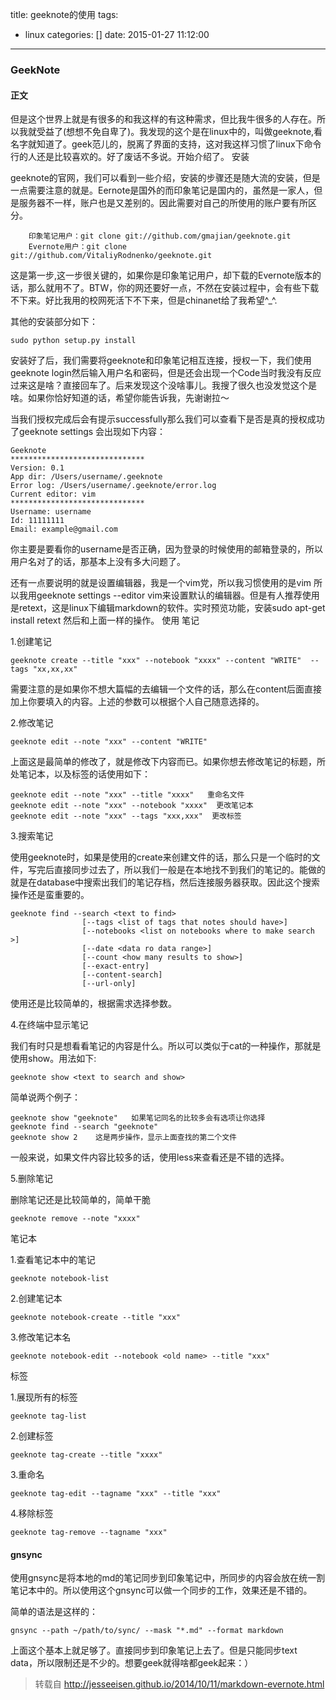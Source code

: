 title: geeknote的使用
tags:
  - linux
categories: []
date: 2015-01-27 11:12:00
---
### GeekNote

#### 正文

但是这个世界上就是有很多的和我这样的有这种需求，但比我牛很多的人存在。所以我就受益了(想想不免自卑了)。我发现的这个是在linux中的，叫做geeknote,看名字就知道了。geek范儿的，脱离了界面的支持，这对我这样习惯了linux下命令行的人还是比较喜欢的。好了废话不多说。开始介绍了。
安装

geeknote的官网，我们可以看到一些介绍，安装的步骤还是随大流的安装，但是一点需要注意的就是。Eernote是国外的而印象笔记是国内的，虽然是一家人，但是服务器不一样，账户也是又差别的。因此需要对自己的所使用的账户要有所区分。
```
    印象笔记用户：git clone git://github.com/gmajian/geeknote.git
    Evernote用户：git clone git://github.com/VitaliyRodnenko/geeknote.git
```
这是第一步,这一步很关键的，如果你是印象笔记用户，却下载的Evernote版本的话，那么就用不了。BTW，你的网还要好一点，不然在安装过程中，会有些下载不下来。好比我用的校网死活下不下来，但是chinanet给了我希望^_^.
<!--more-->
其他的安装部分如下：

```
sudo python setup.py install
```
安装好了后，我们需要将geeknote和印象笔记相互连接，授权一下，我们使用geeknote login然后输入用户名和密码，但是还会出现一个Code当时我没有反应过来这是啥？直接回车了。后来发现这个没啥事儿。我搜了很久也没发觉这个是啥。如果你恰好知道的话，希望你能告诉我，先谢谢拉～

当我们授权完成后会有提示successfully那么我们可以查看下是否是真的授权成功了geeknote settings 会出现如下内容：

```
Geeknote
******************************
Version: 0.1
App dir: /Users/username/.geeknote
Error log: /Users/username/.geeknote/error.log
Current editor: vim
******************************
Username: username
Id: 11111111
Email: example@gmail.com
```
你主要是要看你的username是否正确，因为登录的时候使用的邮箱登录的，所以用户名对了的话，那基本上没有多大问题了。

还有一点要说明的就是设置编辑器，我是一个vim党，所以我习惯使用的是vim 所以我用geeknote settings --editor vim来设置默认的编辑器。但是有人推荐使用是retext，这是linux下编辑markdown的软件。实时预览功能，安装sudo apt-get install retext 然后和上面一样的操作。
使用
笔记

1.创建笔记
```
geeknote create --title "xxx" --notebook "xxxx" --content "WRITE"  --tags "xx,xx,xx"
```
需要注意的是如果你不想大篇幅的去编辑一个文件的话，那么在content后面直接加上你要填入的内容。上述的参数可以根据个人自己随意选择的。

2.修改笔记
```
geeknote edit --note "xxx" --content "WRITE"
```
上面这是最简单的修改了，就是修改下内容而已。如果你想去修改笔记的标题，所处笔记本，以及标签的话使用如下：
```
geeknote edit --note "xxx" --title "xxxx"   重命名文件
geeknote edit --note "xxx" --notebook "xxxx"  更改笔记本
geeknote edit --note "xxx" --tags "xxx,xxx"  更改标签
```
3.搜索笔记

使用geeknote时，如果是使用的create来创建文件的话，那么只是一个临时的文件，写完后直接同步过去了，所以我们一般是在本地找不到我们的笔记的。能做的就是在database中搜索出我们的笔记存档，然后连接服务器获取。因此这个搜索操作还是蛮重要的。
```
geeknote find --search <text to find>
                [--tags <list of tags that notes should have>]
                [--notebooks <list on notebooks where to make search >]
                [--date <data ro data range>]
                [--count <how many results to show>]
                [--exact-entry]
                [--content-search]
                [--url-only]
```
使用还是比较简单的，根据需求选择参数。

4.在终端中显示笔记

我们有时只是想看看笔记的内容是什么。所以可以类似于cat的一种操作，那就是使用show。用法如下:
```
geeknote show <text to search and show>
```
简单说两个例子：
```
geeknote show "geeknote"   如果笔记同名的比较多会有选项让你选择
geeknote find --search "geeknote"
geeknote show 2    这是两步操作，显示上面查找的第二个文件
```
一般来说，如果文件内容比较多的话，使用less来查看还是不错的选择。

5.删除笔记

删除笔记还是比较简单的，简单干脆
```
geeknote remove --note "xxxx"
```
笔记本

1.查看笔记本中的笔记
```
geeknote notebook-list  
```
2.创建笔记本
```
geeknote notebook-create --title "xxx"
```
3.修改笔记本名
```
geeknote notebook-edit --notebook <old name> --title "xxx"
```
标签

1.展现所有的标签
```
geeknote tag-list
```
2.创建标签
```
geeknote tag-create --title "xxxx"
```
3.重命名
```
geeknote tag-edit --tagname "xxx" --title "xxx"
```
4.移除标签
```
geeknote tag-remove --tagname "xxx"
```  
#### gnsync

使用gnsync是将本地的md的笔记同步到印象笔记中，所同步的内容会放在统一割笔记本中的。所以使用这个gnsync可以做一个同步的工作，效果还是不错的。

简单的语法是这样的：
```
gnsync --path ~/path/to/sync/ --mask "*.md" --format markdown
```
上面这个基本上就足够了。直接同步到印象笔记上去了。但是只能同步text data，所以限制还是不少的。想要geek就得啥都geek起来：）

> 转载自 http://jesseeisen.github.io/2014/10/11/markdown-evernote.html
